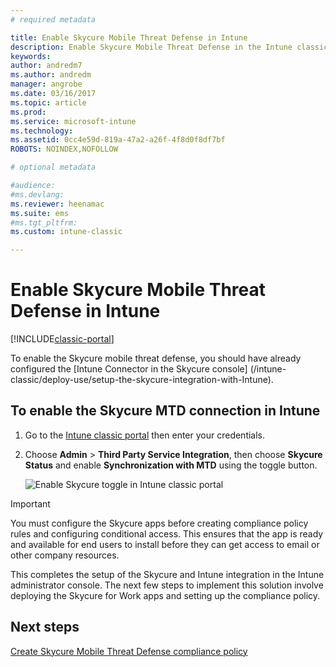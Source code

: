 ```yaml
---
# required metadata

title: Enable Skycure Mobile Threat Defense in Intune 
description: Enable Skycure Mobile Threat Defense in the Intune classic portal.
keywords:
author: andredm7
ms.author: andredm
manager: angrobe
ms.date: 03/16/2017
ms.topic: article
ms.prod:
ms.service: microsoft-intune
ms.technology:
ms.assetid: 0cc4e59d-819a-47a2-a26f-4f8d0f8df7bfROBOTS: NOINDEX,NOFOLLOW

# optional metadata

#audience:
#ms.devlang:
ms.reviewer: heenamac
ms.suite: ems
#ms.tgt_pltfrm:
ms.custom: intune-classic

---
```


# Enable Skycure Mobile Threat Defense in Intune

[!INCLUDE[classic-portal](../includes/classic-portal.md)]

To enable the Skycure mobile threat defense, you should have already configured the [Intune Connector in the Skycure console] (/intune-classic/deploy-use/setup-the-skycure-integration-with-Intune).

## To enable the Skycure MTD connection in Intune

1.  Go to the [Intune classic portal](https://manage.microsoft.com/) then enter your credentials.

2.  Choose **Admin** &gt; **Third Party Service Integration**, then choose **Skycure Status** and enable **Synchronization with MTD** using the toggle button.

	![Enable Skycure toggle in Intune classic portal](../media/mtp/enable-skycure-1.png)

> [!IMPORTANT] 
> You must configure the Skycure apps before creating compliance policy rules and configuring conditional access. This ensures that the app is ready and available for end users to install before they can get access to email or other company resources.

This completes the setup of the Skycure and Intune integration in the Intune administrator console. The next few steps to implement this solution involve deploying the Skycure for Work apps and setting up the compliance policy.

## Next steps

[Create Skycure Mobile Threat Defense compliance policy](/intune-classic/deploy-use/create-skycure-mobile-threat-defense-compliance-policy)
